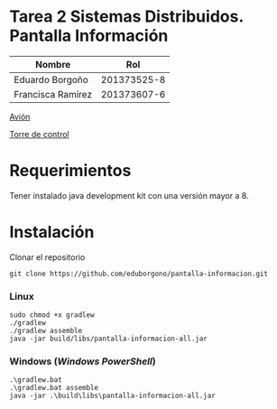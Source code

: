 # Tarea 2 Sistemas Distribuidos. Pantalla Información
|Nombre| Rol|
|-----|-----|
|Eduardo Borgoño| 201373525-8 |    
|Francisca Ramírez| 201373607-6 |

[Avión](https://github.com/eduborgono/distribuidos-avion) 

[Torre de control](https://github.com/eduborgono/torreControl)

# Requerimientos

Tener instalado java development kit con una versión mayor a 8.

# Instalación
Clonar el repositorio 
```
git clone https://github.com/eduborgono/pantalla-informacion.git
```

### Linux
```
sudo chmod +x gradlew
./gradlew
./gradlew assemble
java -jar build/libs/pantalla-informacion-all.jar 
```

### Windows (_Windows PowerShell_)
```
.\gradlew.bat
.\gradlew.bat assemble
java -jar .\build\libs\pantalla-informacion-all.jar
```




